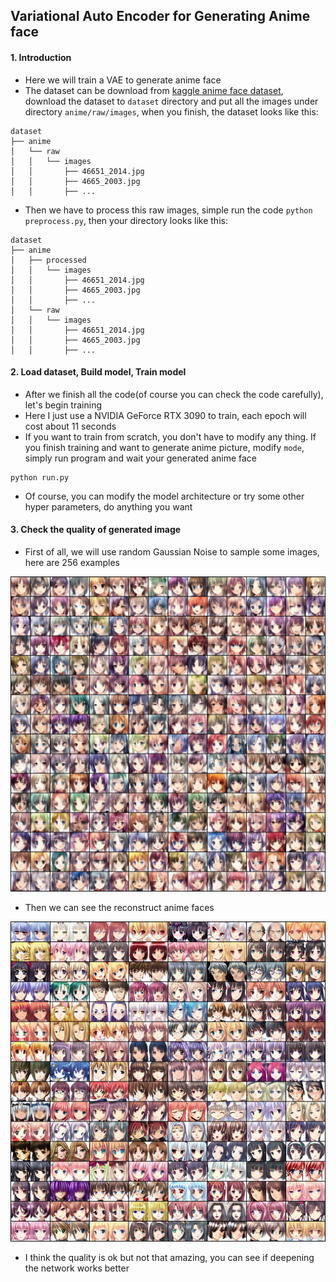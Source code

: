 ## Variational Auto Encoder for Generating Anime face

#### 1. Introduction
- Here we will train a VAE to generate anime face 
- The dataset can be download from [kaggle anime face dataset](https://www.kaggle.com/datasets/splcher/animefacedataset), download the dataset to `dataset` directory and put all the images under directory `anime/raw/images`, when you finish, the dataset looks like this:
```text
dataset
├── anime
│   └── raw
│   │   └── images
│   │       ├── 46651_2014.jpg
│   │       ├── 4665_2003.jpg
│   │       ├── ...
```
- Then we have to process this raw images, simple run the code `python preprocess.py`, then your directory looks like this:
```text
dataset
├── anime
│   ├── processed
│   │   └── images
│   │       ├── 46651_2014.jpg
│   │       ├── 4665_2003.jpg
│   │       ├── ...
│   └── raw
│   │   └── images
│   │       ├── 46651_2014.jpg
│   │       ├── 4665_2003.jpg
│   │       ├── ...
```

#### 2. Load dataset, Build model, Train model
- After we finish all the code(of course you can check the code carefully), let's begin training
- Here I just use a NVIDIA GeForce RTX 3090 to train, each epoch will cost about 11 seconds
- If you want to train from scratch, you don't have to modify any thing. If you finish training and want to generate anime picture, modify `mode`, simply run program and wait your generated anime face
```shell
python run.py
```
- Of course, you can modify the model architecture or try some other hyper parameters, do anything you want

#### 3. Check the quality of generated image
- First of all, we will use random Gaussian Noise to sample some images, here are 256 examples

![sample anime faces](gen/sample.png)

- Then we can see the reconstruct anime faces

![](gen/reconstruct.png)

- I think the quality is ok but not that amazing, you can see if deepening the network works better
